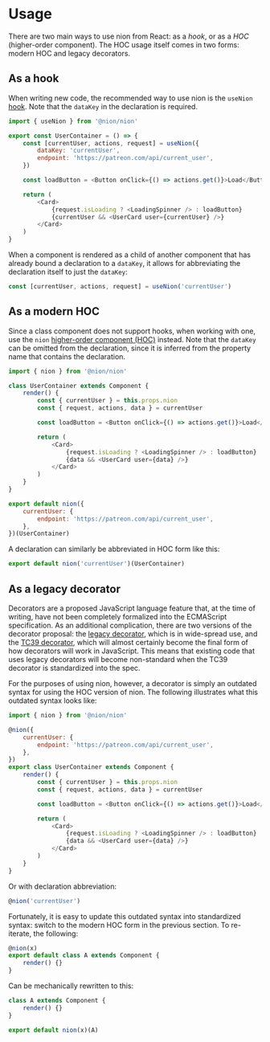 # Usage

There are two main ways to use nion from React: as a _hook_, or as a _HOC_ (higher-order component). The HOC usage itself comes in two forms: modern HOC and legacy decorators.

## As a hook

When writing new code, the recommended way to use nion is the `useNion` [hook](https://reactjs.org/docs/hooks-intro.html). Note that the `dataKey` in the declaration is required.

```js
import { useNion } from '@nion/nion'

export const UserContainer = () => {
    const [currentUser, actions, request] = useNion({
        dataKey: 'currentUser',
        endpoint: 'https://patreon.com/api/current_user',
    })

    const loadButton = <Button onClick={() => actions.get()}>Load</Button>

    return (
        <Card>
            {request.isLoading ? <LoadingSpinner /> : loadButton}
            {currentUser && <UserCard user={currentUser} />}
        </Card>
    )
}
```

When a component is rendered as a child of another component that has already bound a declaration to a `dataKey`, it allows for abbreviating the declaration itself to just the `dataKey`:

```js
const [currentUser, actions, request] = useNion('currentUser')
```

## As a modern HOC

Since a class component does not support hooks, when working with one, use the `nion` [higher-order component (HOC)](https://reactjs.org/docs/higher-order-components.html) instead. Note that the `dataKey` can be omitted from the declaration, since it is inferred from the property name that contains the declaration.

```js
import { nion } from '@nion/nion'

class UserContainer extends Component {
    render() {
        const { currentUser } = this.props.nion
        const { request, actions, data } = currentUser

        const loadButton = <Button onClick={() => actions.get()}>Load</Button>

        return (
            <Card>
                {request.isLoading ? <LoadingSpinner /> : loadButton}
                {data && <UserCard user={data} />}
            </Card>
        )
    }
}

export default nion({
    currentUser: {
        endpoint: 'https://patreon.com/api/current_user',
    },
})(UserContainer)
```

A declaration can similarly be abbreviated in HOC form like this:

```js
export default nion('currentUser')(UserContainer)
```

## As a legacy decorator

Decorators are a proposed JavaScript language feature that, at the time of writing, have not been completely formalized into the ECMAScript specification. As an additional complication, there are two versions of the decorator proposal: the [legacy decorator](https://github.com/wycats/javascript-decorators), which is in wide-spread use, and the [TC39 decorator](https://github.com/tc39/proposal-decorators), which will almost certainly become the final form of how decorators will work in JavaScript. This means that existing code that uses legacy decorators will become non-standard when the TC39 decorator is standardized into the spec.

For the purposes of using nion, however, a decorator is simply an outdated syntax for using the HOC version of nion. The following illustrates what this outdated syntax looks like:

```js
import { nion } from '@nion/nion'

@nion({
    currentUser: {
        endpoint: 'https://patreon.com/api/current_user',
    },
})
export class UserContainer extends Component {
    render() {
        const { currentUser } = this.props.nion
        const { request, actions, data } = currentUser

        const loadButton = <Button onClick={() => actions.get()}>Load</Button>

        return (
            <Card>
                {request.isLoading ? <LoadingSpinner /> : loadButton}
                {data && <UserCard user={data} />}
            </Card>
        )
    }
}
```

Or with declaration abbreviation:

```js
@nion('currentUser')
```

Fortunately, it is easy to update this outdated syntax into standardized syntax: switch to the modern HOC form in the previous section. To re-iterate, the following:

```js
@nion(x)
export default class A extends Component {
    render() {}
}
```

Can be mechanically rewritten to this:

```js
class A extends Component {
    render() {}
}

export default nion(x)(A)
```
